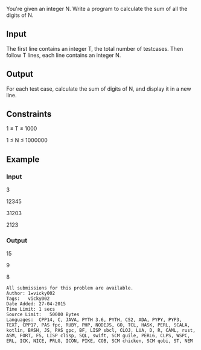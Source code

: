 You're given an integer N. Write a program to calculate the sum of all the digits of N.

## Input
The first line contains an integer T, the total number of testcases. Then follow T lines, each line contains an integer N.

## Output

For each test case, calculate the sum of digits of N, and display it in a new line.

## Constraints

1 ≤ T ≤ 1000

1 ≤ N ≤ 1000000
## Example
### Input
3

12345

31203

2123

### Output

15

9

8
```
All submissions for this problem are available.
Author:	1★vicky002
Tags:	vicky002
Date Added:	27-04-2015
Time Limit:	1 secs
Source Limit:	50000 Bytes
Languages:	CPP14, C, JAVA, PYTH 3.6, PYTH, CS2, ADA, PYPY, PYP3, TEXT, CPP17, PAS fpc, RUBY, PHP, NODEJS, GO, TCL, HASK, PERL, SCALA, kotlin, BASH, JS, PAS gpc, BF, LISP sbcl, CLOJ, LUA, D, R, CAML, rust, ASM, FORT, FS, LISP clisp, SQL, swift, SCM guile, PERL6, CLPS, WSPC, ERL, ICK, NICE, PRLG, ICON, PIKE, COB, SCM chicken, SCM qobi, ST, NEM
```
